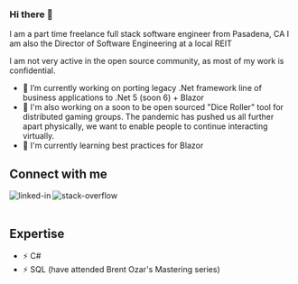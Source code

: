 ### Hi there 👋
I am a part time freelance full stack software engineer from Pasadena, CA
I am also the Director of Software Engineering at a local REIT

I am not very active in the open source community, as most of my work is confidential. 

- 🔭 I’m currently working on porting legacy .Net framework line of business applications to .Net 5 (soon 6) + Blazor
- 🔭 I'm also working on a soon to be open sourced "Dice Roller" tool for distributed gaming groups.  The pandemic has pushed us all further apart physically, we want to enable people to continue interacting virtually.
- 🌱 I'm currently learning best practices for Blazor

## Connect with me

[<img align="left" alt="linked-in" src="https://img.shields.io/badge/linkedin-%230077B5.svg?&style=for-the-badge&logo=linkedin&logoColor=white" />](https://www.linkedin.com/in/kevon-houghton-7549631/)

[<img align="left" alt="stack-overflow" src="https://img.shields.io/badge/stack%20overflow-FE7A16?logo=stack-overflow&logoColor=white&style=for-the-badge" />](https://stackoverflow.com/users/766684/kevon)  
<br />
## Expertise
- ⚡ C#
- ⚡ SQL (have attended Brent Ozar's Mastering series)
<!--
**kevonh/kevonh** is a ✨ _special_ ✨ repository because its `README.md` (this file) appears on your GitHub profile.

Here are some ideas to get you started:

- 🔭 I’m currently working on ...
- 🌱 I’m currently learning ...
- 👯 I’m looking to collaborate on ...
- 🤔 I’m looking for help with ...
- 💬 Ask me about ...
- 📫 How to reach me: ...
- 😄 Pronouns: ...
- ⚡ Fun fact: ...
-->
